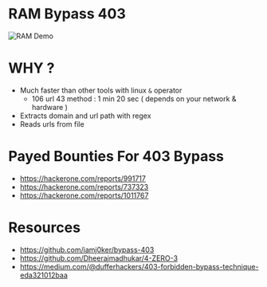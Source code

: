 # RAM Bypass 403

![RAM Demo](https://github.com/melihi/RAM/blob/main/demo.gif?raw=true)

# WHY ?
  * Much faster than other tools with linux ```&``` operator
    * 106 url 43 method : 1 min 20 sec ( depends on your network & hardware )
  * Extracts domain and url path with regex
  * Reads urls from file
  
  
  
  
  
  
# Payed Bounties For 403 Bypass
  * https://hackerone.com/reports/991717
  * https://hackerone.com/reports/737323
  * https://hackerone.com/reports/1011767
  
  
# Resources
  * https://github.com/iamj0ker/bypass-403
  * https://github.com/Dheerajmadhukar/4-ZERO-3
  * https://medium.com/@dufferhackers/403-forbidden-bypass-technique-eda321012baa
